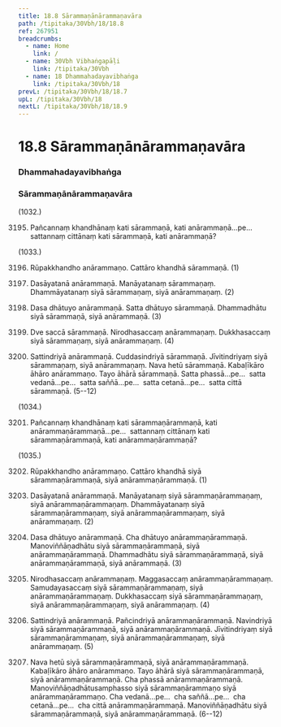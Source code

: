 ```yaml
---
title: 18.8 Sārammaṇānārammaṇavāra
path: /tipitaka/30Vbh/18/18.8
ref: 267951
breadcrumbs:
  - name: Home
    link: /
  - name: 30Vbh Vibhaṅgapāḷi
    link: /tipitaka/30Vbh
  - name: 18 Dhammahadayavibhaṅga
    link: /tipitaka/30Vbh/18
prevL: /tipitaka/30Vbh/18/18.7
upL: /tipitaka/30Vbh/18
nextL: /tipitaka/30Vbh/18/18.9
---
```


# 18.8 Sārammaṇānārammaṇavāra

### Dhammahadayavibhaṅga

### Sārammaṇānārammaṇavāra

(1032.)

3195. Pañcannaṃ khandhānaṃ kati sārammaṇā, kati anārammaṇā…pe…  sattannaṃ cittānaṃ kati sārammaṇā, kati anārammaṇā?

(1033.)

3196. Rūpakkhandho anārammaṇo. Cattāro khandhā sārammaṇā. (1)

3197. Dasāyatanā anārammaṇā. Manāyatanaṃ sārammaṇaṃ. Dhammāyatanaṃ siyā sārammaṇaṃ, siyā anārammaṇaṃ. (2)

3198. Dasa dhātuyo anārammaṇā. Satta dhātuyo sārammaṇā. Dhammadhātu siyā sārammaṇā, siyā anārammaṇā. (3)

3199. Dve saccā sārammaṇā. Nirodhasaccaṃ anārammaṇaṃ. Dukkhasaccaṃ siyā sārammaṇaṃ, siyā anārammaṇaṃ. (4)

3200. Sattindriyā anārammaṇā. Cuddasindriyā sārammaṇā. Jīvitindriyaṃ siyā sārammaṇaṃ, siyā anārammaṇaṃ. Nava hetū sārammaṇā. Kabaḷīkāro āhāro anārammaṇo. Tayo āhārā sārammaṇā. Satta phassā…pe…  satta vedanā…pe…  satta saññā…pe…  satta cetanā…pe…  satta cittā sārammaṇā. (5--12)

(1034.)

3201. Pañcannaṃ khandhānaṃ kati sārammaṇārammaṇā, kati anārammaṇārammaṇā…pe…  sattannaṃ cittānaṃ kati sārammaṇārammaṇā, kati anārammaṇārammaṇā?

(1035.)

3202. Rūpakkhandho anārammaṇo. Cattāro khandhā siyā sārammaṇārammaṇā, siyā anārammaṇārammaṇā. (1)

3203. Dasāyatanā anārammaṇā. Manāyatanaṃ siyā sārammaṇārammaṇaṃ, siyā anārammaṇārammaṇaṃ. Dhammāyatanaṃ siyā sārammaṇārammaṇaṃ, siyā anārammaṇārammaṇaṃ, siyā anārammaṇaṃ. (2)

3204. Dasa dhātuyo anārammaṇā. Cha dhātuyo anārammaṇārammaṇā. Manoviññāṇadhātu siyā sārammaṇārammaṇā, siyā anārammaṇārammaṇā. Dhammadhātu siyā sārammaṇārammaṇā, siyā anārammaṇārammaṇā, siyā anārammaṇā. (3)

3205. Nirodhasaccaṃ anārammaṇaṃ. Maggasaccaṃ anārammaṇārammaṇaṃ. Samudayasaccaṃ siyā sārammaṇārammaṇaṃ, siyā anārammaṇārammaṇaṃ. Dukkhasaccaṃ siyā sārammaṇārammaṇaṃ, siyā anārammaṇārammaṇaṃ, siyā anārammaṇaṃ. (4)

3206. Sattindriyā anārammaṇā. Pañcindriyā anārammaṇārammaṇā. Navindriyā siyā sārammaṇārammaṇā, siyā anārammaṇārammaṇā. Jīvitindriyaṃ siyā sārammaṇārammaṇaṃ, siyā anārammaṇārammaṇaṃ, siyā anārammaṇaṃ. (5)

3207. Nava hetū siyā sārammaṇārammaṇā, siyā anārammaṇārammaṇā. Kabaḷīkāro āhāro anārammaṇo. Tayo āhārā siyā sārammaṇārammaṇā, siyā anārammaṇārammaṇā. Cha phassā anārammaṇārammaṇā. Manoviññāṇadhātusamphasso siyā sārammaṇārammaṇo siyā anārammaṇārammaṇo. Cha vedanā…pe…  cha saññā…pe…  cha cetanā…pe…  cha cittā anārammaṇārammaṇā. Manoviññāṇadhātu siyā sārammaṇārammaṇā, siyā anārammaṇārammaṇā. (6--12)


